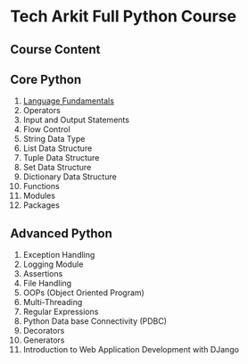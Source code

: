 # Tech Arkit Full Python Course

## Course Content
## Core Python
1.	[Language Fundamentals](Documentation/whatispython.md)
2.	Operators
3.	Input and Output Statements
4.	Flow Control
5.	String Data Type
6.	List Data Structure
7.	Tuple Data Structure
8.	Set Data Structure
9.	Dictionary Data Structure
10.	Functions
11.	Modules
12.	Packages

## Advanced Python
1.	Exception Handling
2.	Logging Module
3.	Assertions
4.	File Handling
5.	OOPs (Object Oriented Program)
6.	Multi-Threading
7.	Regular Expressions
8.	Python Data base Connectivity (PDBC)
9.	Decorators
10.	Generators
11.	Introduction to Web Application Development with DJango

